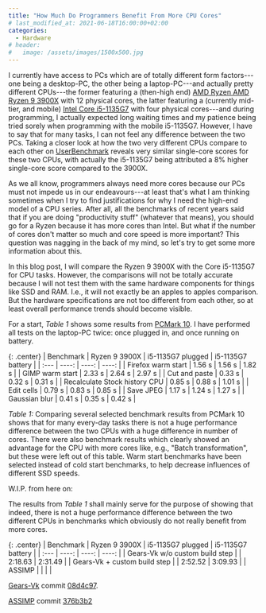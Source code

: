 ```yaml
---
title: "How Much Do Programmers Benefit From More CPU Cores"
# last_modified_at: 2021-06-18T16:00:00+02:00
categories:
  - Hardware
# header:
#   image: /assets/images/1500x500.jpg
---
```


I currently have access to PCs which are of totally different form factors---one being a desktop-PC, the other being a laptop-PC---and actually pretty different CPUs---the former featuring a (then-high end) [AMD Ryzen AMD Ryzen 9 3900X](https://www.amd.com/en/products/cpu/amd-ryzen-9-3900x) with 12 physical cores, the latter featuring a (currently mid-tier, and mobile) [Intel Core i5-1135G7](https://ark.intel.com/content/www/us/en/ark/products/208658/intel-core-i5-1135g7-processor-8m-cache-up-to-4-20-ghz.html) with four physical cores---and during programming, I actually expected long waiting times and my patience being tried sorely when programming with the mobile i5-1135G7. However, I have to say that for many tasks, I can not feel any difference between the two PCs.
Taking a closer look at how the two very different CPUs compare to each other on [UserBenchmark](https://cpu.userbenchmark.com/Compare/Intel-Core-i5-1135G7-vs-AMD-Ryzen-9-3900X/m1286124vs4044) reveals very similar single-core scores for these two CPUs, with actually the i5-1135G7 being attributed a 8% higher single-core score compared to the 3900X. 

As we all know, programmers always need more cores because our PCs must not impede us in our endeavours---at least that's what I am thinking sometimes when I try to find justifications for why I need the high-end model of a CPU series. After all, all the benchmarks of recent years said that if you are doing "productivity stuff" (whatever that means), you should go for a Ryzen because it has more cores than Intel. But what if the number of cores don't matter so much and core speed is more important? This question was nagging in the back of my mind, so let's try to get some more information about this.

In this blog post, I will compare the Ryzen 9 3900X with the Core i5-1135G7 for CPU tasks. However, the comparisons will not be totally accurate because I will not test them with the same hardware components for things like SSD and RAM. I.e., it will not exactly be an apples to apples comparison. But the hardware specifications are not too different from each other, so at least overall performance trends should become visible. 

For a start, _Table 1_ shows some results from [PCMark 10](https://benchmarks.ul.com/pcmark10). I have performed all tests on the laptop-PC twice: once plugged in, and once running on battery.

{: .center}
| Benchmark            | Ryzen 9 3900X | i5-1135G7 plugged | i5-1135G7 battery |
| :---                 |         ----: |             ----: |             ----: |
| Firefox warm start   | 1.56 s        | 1.56 s          |  1.82 s             |
| GIMP warm start      | 2.33 s        | 2.64 s          |  2.97 s             |
| Cut and paste        | 0.33 s        | 0.32 s          |  0.31 s             |
| Recalculate Stock history CPU | 0.85 s  | 0.88 s       |  1.01 s             |
| Edit cells              | 0.79 s     |  0.83 s         |  0.85 s             |
| Save JPEG            | 1.17 s        | 1.24 s          | 1.27 s              |
| Gaussian blur        | 0.41 s        | 0.35 s       |  0.42 s             |

_Table 1:_ Comparing several selected benchmark results from PCMark 10 shows that for many every-day tasks there is not a huge performance difference between the two CPUs with a huge difference in number of cores. There were also benchmark results which clearly showed an advantage for the CPU with more cores like, e.g., "Batch transformation", but these were left out of this table. Warm start benchmarks have been selected instead of cold start benchmarks, to help decrease influences of different SSD speeds.

W.I.P. from here on:

The results from _Table 1_ shall mainly serve for the purpose of showing that indeed, there is not a huge performance difference between the two different CPUs in benchmarks which obviously do not really benefit from more cores. 

{: .center}
| Benchmark            | Ryzen 9 3900X | i5-1135G7 plugged | i5-1135G7 battery |
| :---                 |         ----: |             ----: |             ----: |
| Gears-Vk w/o custom build step |      | 2:18.63          | 2:31.49           |
| Gears-Vk + custom build step   |      | 2:52.52          | 3:09.93           |
| ASSIMP                 |             |                   |                   |

[Gears-Vk](https://github.com/cg-tuwien/Gears-Vk) commit [08d4c97](https://github.com/cg-tuwien/Gears-Vk/commit/08d4c972944568e47b614bf99f16185563aea085).

[ASSIMP](https://github.com/assimp/assimp) commit [376b3b2](https://github.com/assimp/assimp/commit/376b3b2eff1a7b18d1ab5de0ae1d4e7901d944c5)

